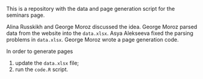 This is a repository with the data and page generation script for the seminars page.

Alina Russkikh and George Moroz discussed the idea. George Moroz parsed data from the website into the `data.xlsx`. Asya Alekseeva fixed the parsing problems in `data.xlsx`. George Moroz wrote a page generation code.

In order to generate pages

1) update the `data.xlsx` file; 
2) run the `code.R` script.
